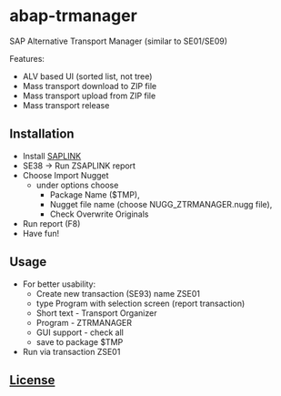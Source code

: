 # abap-trmanager
SAP Alternative Transport Manager (similar to SE01/SE09)

Features:
  - ALV based UI (sorted list, not tree)
  - Mass transport download to ZIP file
  - Mass transport upload from ZIP file
  - Mass transport release

## Installation
- Install [SAPLINK](https://app.assembla.com/spaces/saplink/wiki/)
- SE38 -> Run ZSAPLINK report
- Choose Import Nugget
  - under options choose 
    - Package Name ($TMP),
    - Nugget file name (choose NUGG_ZTRMANAGER.nugg file),
    - Check Overwrite Originals 
- Run report (F8)
- Have fun!

## Usage
- For better usability:
  - Create new transaction (SE93) name ZSE01
  - type Program with selection screen (report transaction)
  - Short text - Transport Organizer
  - Program - ZTRMANAGER
  - GUI support - check all
  - save to package $TMP
- Run via transaction ZSE01

## [License](https://github.com/ghostxwheel/abap-trmanager/blob/master/LICENSE)
